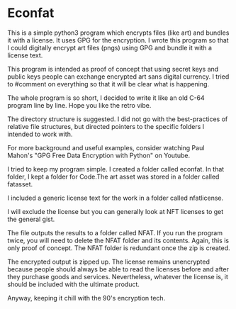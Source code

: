 # Econfat
This is a simple python3 program which encrypts files (like art) and bundles it with a license. It uses GPG for the encryption.
I wrote this program so that I could digitally encrypt art files (pngs) using GPG and bundle it with a license text.

This program is intended as proof of concept that using secret keys and public keys people can exchange encrypted art sans digital currency. I tried to #comment on everything so that it will be clear what is happening.

The whole program is so short, I decided to write it like an old C-64 program line by line. Hope you like the retro vibe.

The directory structure is suggested. I did not go with the best-practices of relative file structures, but directed pointers to the specific folders I 
intended to work with.

For more background and useful examples, consider watching Paul Mahon's "GPG Free Data Encryption with Python" on Youtube. 

I tried to keep my program simple. I created a folder called econfat. In that folder, I kept a folder for Code.The art asset was stored in a folder called fatasset. 

I included a generic license text for the work in a folder called nfatlicense.

I will exclude the license but you can generally look at NFT licenses to get the general gist.

The file outputs the results to a folder called NFAT. If you run the program twice, you will need to delete the NFAT folder and its contents. Again, this is only proof of concept. The NFAT folder is redundant once the zip is created.

The encrypted output is zipped up. The license remains unencrypted because people should always be able to read the licenses before and after they 
purchase goods and services. Nevertheless, whatever the license is, it should be included with the ultimate product.

Anyway, keeping it chill with the 90's encryption tech. 

